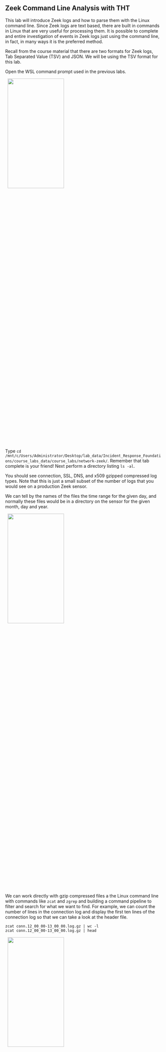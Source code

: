 ## Zeek Command Line Analysis with THT

This lab will introduce Zeek logs and how to parse them with the Linux command line.  Since Zeek logs are text based, there are built in commands in Linux that are very useful for processing them.  It is possible to complete and entire investigation of events in Zeek logs just using the command line, in fact, in many ways it is the preferred method.

Recall from the course material that there are two formats for Zeek logs, Tab Separated Value (TSV) and JSON.  We will be using the TSV format for this lab.

Open the WSL command prompt used in the previous labs.

&nbsp;
<img src="images/zeek_command_line_windows_0.png"  width="60%" height="30%">
&nbsp;


Type `cd /mnt/c/Users/Administrator/Desktop/lab_data/Incident_Response_Foundations/course_labs_data/course_labs/network-zeek/`. Remember that tab complete is your friend!  Next perform a directory listing `ls -al`.   

You should see connection, SSL, DNS, and x509 gzipped compressed log types. Note that this is just a small subset of the number of logs that you would see on a production Zeek sensor.

We can tell by the names of the files the time range for the given day, and normally these files would be in a directory on the sensor for the given month, day and year.

&nbsp;
<img src="images/zeek_command_line_windows_1.png"  width="60%" height="30%">

&nbsp;

We can work directly with gzip compressed files a the Linux command line with commands like `zcat` and `zgrep` and building a command pipeline to filter and search for what we want to find.  For example, we can count the number of lines in the connection log and display the first ten lines of the connection log so that we can take a look at the header file.

```
zcat conn.12_00_00-13_00_00.log.gz | wc -l
zcat conn.12_00_00-13_00_00.log.gz | head

```

&nbsp;
<img src="images/zeek_command_line_windows_2.png"  width="60%" height="30%">

&nbsp;


One of the advantages of the TSV format is the ability to easily filter out a column of data.  The `zeek-cut` command facilitates this.  Run the following command to extract the value for each row in the 'service' column.  

```
zcat conn.12_00_00-13_00_00.log.gz | zeek-cut service | sort | uniq

```

While there may be times you want this output for every line, most of the time we probably want to do some further filtering.  Let's add some commands to the pipeline to find all the unique service values, or in other words, the services that Zeek recognized for that hour of traffic in the log files.  We will do that with the `sort` and `uniq` commands.

```
zcat conn.12_00_00-13_00_00.log.gz | zeek-cut service | sort | uniq

```

&nbsp;
<img src="images/zeek_command_line_windows_3.png"  width="60%" height="30%">

&nbsp;


That output is more useful than the individual values for each row.  We can add some command line flags and an additional `sort` command to get the count of each service value and arrange them from most to least frequent.  The `-c` flag for `uniq` provides a count for each unique value and the `-n` and `-r` flags for `sort` sort the values in the output numerically, then reverse that to make the data appear highest to lowest value.

```
zcat conn.12_00_00-13_00_00.log.gz | zeek-cut service | sort | uniq -c | sort -nr
```

&nbsp;
<img src="images/zeek_command_line_windows_4.png"  width="60%" height="30%">

&nbsp;

This technique is known by a few names.  In a generic sense, we are 'data stacking', which means just what it sounds like, where we are stacking data on top of each other and counting it.  Often as an analyst looking at data different ways help to figure out elements of an investigation.  With data stacking, it's often possible to spot anomalous and interesting activity.  

Sorting the data from highest values to the lowest value is called 'short tail analysis' or 'most frequent occurrence'.  The opposite, sorting from lowest to highest value, is called 'long tail analysis' or 'least frequent occurrence'.  

The least frequent occurrence on this data can be accomplished with removing the `-r` from the last sort command.


```
zcat conn.12_00_00-13_00_00.log.gz | zeek-cut service | sort | uniq -c | sort -n
```
&nbsp;
<img src="images/zeek_command_line_windows_5.png"  width="60%" height="30%">

&nbsp;

Now let's use the same data stacking technique to take a look at most frequent occurrence of the 'server_name' field in the SSL log.  The domains in the number three and four spot for most frequent occurrence may look familiar from the previous host based lab, as they were the DNS lookups for a potentially malicious executable.


```
zcat ssl.12_00_00-13_00_00.log.gz | zeek-cut server_name | sort | uniq -c | sort -nr
```


&nbsp;
<img src="images/zeek_command_line_windows_6.png"  width="60%" height="30%">

&nbsp;

Next lets add the `-d` flag to the zeek cut command to convert the timestamps to human readable format and add the `ts` (timestamp) field so that we get the time of each new SSL request.  We then will grep for both domains using the `-E` flag which uses 'extended regular expressions'.

```
zcat ssl.12_00_00-13_00_00.log.gz | zeek-cut -d ts server_name | grep -E "d3vd0xee57b8hr.cloudfront.net|dwgbg8vy0czhx.cloudfront.net"

```

&nbsp;
<img src="images/zeek_command_line_windows_7.png"  width="60%" height="30%">

&nbsp;

It appears that there were 124 requests that spanned approximately 17 minutes of time.  That doesn't sound like a lot of time, but lets see if we can determine the IP addresses of the two cloudfront addresses so that we can then determine if data was exfiltrated.

We can use zeek-cut to get the queries and associated answers, but the output isn't ideal since we really want just the unique IP addresses in the answers field to then search through the conn.log.  

```
zcat dns.12_00_00-13_00_00.log.gz | zeek-cut query answers | grep -E "d3vd0xee57b8hr.cloudfront.net|dwgbg8vy0czhx.cloudfront.net"
```
&nbsp;
<img src="images/zeek_command_line_windows_8.png"  width="60%" height="30%">

&nbsp;

You have a few choices to get the unique IP addresses from the output.  Since its not a lot of data, one way is to copy and paste the output into a text editor and manually filter the data.  There is nothing wrong with that, I have done it many times.  However what it were thousands of lines?  Doing the filtering at the command line would scale to that, where manual techniques may not.

The command below looks gnarly, but its not too bad once you know whats happening.  The first part up to the first cut command is the the search from above, we are now using cut with the `-f` field to get the second column of data that contains our answers.  

Next we are using the `tr` command to transform the data and removing the dash character.  Then we transform the data again to remove the comma and replacing it with a newline character so that the IP addresses appear on one line.  The last transform remove lines that start with a newline character.  Finally we `sort` and `uniq` the data.  This gives us a nice list of IP addresses we can copy and paste into our report.

```
zcat dns.12_00_00-13_00_00.log.gz | zeek-cut query answers | grep -E "d3vd0xee57b8hr.cloudfront.net|dwgbg8vy0czhx.cloudfront.net" | cut -f 2 | tr -d '-' | tr ',' '\n' | tr -s '\n' | sort | uniq
```

&nbsp;
<img src="images/zeek_command_line_windows_9.png"  width="60%" height="30%">

&nbsp;

We add one more transform to get the grep format we need to use to search the conn.log.  This will replace the newline character with a pipe. Note that the output can be a bit hard to read from the WSL terminal. In the screenshot below, the command is highlighted in white, and the output is called out in red.

```
zcat dns.12_00_00-13_00_00.log.gz | zeek-cut query answers | grep -E "d3vd0xee57b8hr.cloudfront.net|dwgbg8vy0czhx.cloudfront.net" | cut -f 2 | tr -d '-' | tr ',' '\n' | tr -s '\n' | sort | uniq | tr '\n' '|'

```
&nbsp;
<img src="images/zeek_command_line_windows_10.png"  width="60%" height="30%">

&nbsp;


Now we can search the conn log for the IP addresses related to our queries.  

Note that we are investigating cloudfront.com domains which is Amazon's Content Delivery Network and it is possible that there would be overlap with IP addresses in the data with non-malicious cloudfront.com domains in a larger and real world Zeek data and the UID field may be a better choice to pivot between log files.  For this lab, the IP addresses are easier to read and work with than the UID fields.

The following command will display each row that contains one of the IP addresses in our list.
```
zcat conn.12_00_00-13_00_00.log.gz | grep -E "54.239.153.121|54.239.153.178|54.239.153.192|54.239.153.198|99.84.109.115|99.84.109.167|99.84.109.193|99.84.109.97"

```
&nbsp;
<img src="images/zeek_command_line_windows_11.png"  width="60%" height="30%">

&nbsp;

To find whether or not we think that data was exfiltrated we will need four fields in the conn.log, the source and destination IP address and the bytes sent and received.  In the conn.log these fields are id.orig_h, id.resp_h, orig_bytes, and resp_bytes.

```
zcat conn.12_00_00-13_00_00.log.gz | zeek-cut id.orig_h id.resp_h orig_bytes resp_bytes | grep -E "54.239.153.121|54.239.153.178|54.239.153.192|54.239.153.198|99.84.109.115|99.84.109.167|99.84.109.193|99.84.109.97"
```

&nbsp;
<img src="images/zeek_command_line_windows_12.png"  width="60%" height="30%">

&nbsp;

We can see that the majority of the requests and response are 865 bytes and 6 KB in size with two that have around a 270 KB response.  This doesn't seem like a lot of data sent, so I think the answer would be no, data was not exfiltrated.

However it does seem like there was an active command and control channel for 17 minutes, so Defender may not have been able to completely prevent the malware from running.